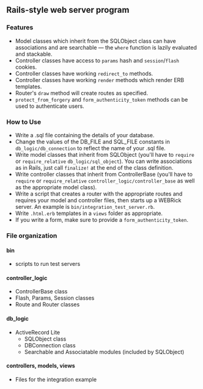 ## Rails-style web server program
### Features
* Model classes which inherit from the SQLObject class can have associations and
are searchable &mdash; the `where` function is lazily evaluated and stackable.
* Controller classes have access to `params` hash and `session`/`flash` cookies.
* Controller classes have working `redirect_to` methods.
* Controller classes have working `render` methods which render ERB templates.
* Router's `draw` method will create routes as specified.
* `protect_from_forgery` and `form_authenticity_token` methods can be used to
authenticate users.

### How to Use
* Write a .sql file containing the details of your database.
* Change the values of the DB_FILE and SQL_FILE constants in
`db_logic/db_connection` to reflect the name of your .sql file.
* Write model classes that inherit from SQLObject (you'll have to `require` or
`require_relative` `db_logic/sql_object`). You can write associations as in
Rails, just call `finalize!` at the end of the class definition.
* Write controller classes that inherit from ControllerBase (you'll have to
`require` or `require_relative` `controller_logic/controller_base` as well as
the appropriate model class).
* Write a script that creates a router with the appropriate routes and requires
your model and controller files, then starts up a WEBRick server. An example is `bin/integration_test_server.rb`.
* Write `.html.erb` templates in a `views` folder as appropriate.
* If you write a form, make sure to provide a `form_authenticity_token`.

### File organization
#### bin
* scripts to run test servers

#### controller_logic
* ControllerBase class
* Flash, Params, Session classes
* Route and Router classes

#### db_logic
* ActiveRecord Lite
  * SQLObject class
  * DBConnection class
  * Searchable and Associatable modules (included by SQLObject)

#### controllers, models, views
* Files for the integration example
